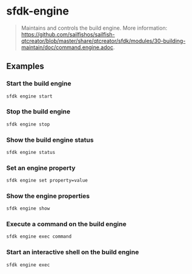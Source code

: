 # sfdk-engine

> Maintains and controls the build engine. More information: <https://github.com/sailfishos/sailfish-qtcreator/blob/master/share/qtcreator/sfdk/modules/30-building-maintain/doc/command.engine.adoc>.

## Examples

### Start the build engine

```bash
sfdk engine start
```

### Stop the build engine

```bash
sfdk engine stop
```

### Show the build engine status

```bash
sfdk engine status
```

### Set an engine property

```bash
sfdk engine set property=value
```

### Show the engine properties

```bash
sfdk engine show
```

### Execute a command on the build engine

```bash
sfdk engine exec command
```

### Start an interactive shell on the build engine

```bash
sfdk engine exec
```
